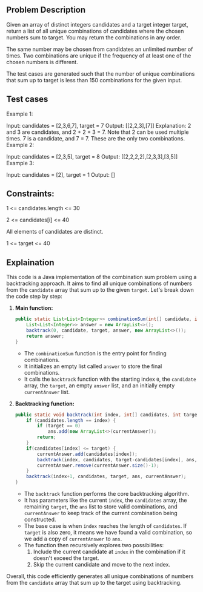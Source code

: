 ## Problem Description

Given an array of distinct integers candidates and a target integer target, return a list of all unique combinations of candidates where the chosen numbers sum to target. You may return the combinations in any order.

The same number may be chosen from candidates an unlimited number of times. Two combinations are unique if the
frequency
of at least one of the chosen numbers is different.

The test cases are generated such that the number of unique combinations that sum up to target is less than 150 combinations for the given input.

## Test cases 

Example 1:

Input: candidates = [2,3,6,7], target = 7
Output: [[2,2,3],[7]]
Explanation:
2 and 3 are candidates, and 2 + 2 + 3 = 7. Note that 2 can be used multiple times.
7 is a candidate, and 7 = 7.
These are the only two combinations.
Example 2:

Input: candidates = [2,3,5], target = 8
Output: [[2,2,2,2],[2,3,3],[3,5]]
Example 3:

Input: candidates = [2], target = 1
Output: []


## Constraints:

1 <= candidates.length <= 30

2 <= candidates[i] <= 40

All elements of candidates are distinct.

1 <= target <= 40

## Explaination
This code is a Java implementation of the combination sum problem using a backtracking approach. It aims to find all unique combinations of numbers from the `candidate` array that sum up to the given `target`. Let's break down the code step by step:

1. **Main function:**
   ```java
   public static List<List<Integer>> combinationSum(int[] candidate, int target) {
       List<List<Integer>> answer = new ArrayList<>();
       backtrack(0, candidate, target, answer, new ArrayList<>());
       return answer;
   }
   ```
    - The `combinationSum` function is the entry point for finding combinations.
    - It initializes an empty list called `answer` to store the final combinations.
    - It calls the `backtrack` function with the starting index `0`, the `candidate` array, the `target`, an empty `answer` list, and an initially empty `currentAnswer` list.

2. **Backtracking function:**
   ```java
   public static void backtrack(int index, int[] candidates, int target, List<List<Integer>> ans, List<Integer> currentAnswer) {
       if (candidates.length == index) {
           if (target == 0)
               ans.add(new ArrayList<>(currentAnswer));
           return;
       }
       if(candidates[index] <= target) {
           currentAnswer.add(candidates[index]);
           backtrack(index, candidates, target-candidates[index], ans, currentAnswer);
           currentAnswer.remove(currentAnswer.size()-1);
       }
       backtrack(index+1, candidates, target, ans, currentAnswer);
   }
   ```
    - The `backtrack` function performs the core backtracking algorithm.
    - It has parameters like the current `index`, the `candidates` array, the remaining `target`, the `ans` list to store valid combinations, and `currentAnswer` to keep track of the current combination being constructed.
    - The base case is when `index` reaches the length of `candidates`. If `target` is also zero, it means we have found a valid combination, so we add a copy of `currentAnswer` to `ans`.
    - The function then recursively explores two possibilities:
        1. Include the current candidate at `index` in the combination if it doesn't exceed the target.
        2. Skip the current candidate and move to the next index.

Overall, this code efficiently generates all unique combinations of numbers from the `candidate` array that sum up to the target using backtracking.
